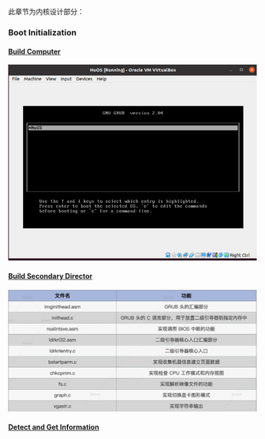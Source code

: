 此章节为内核设计部分：   
### Boot Initialization
#### [Build Computer](./Build_Com/README.md)  
![结果](./Build_Com/images/res1.png)
#### [Build Secondary Director](./Build_sec_bootstrap/README.md)
![结果](./Build_sec_bootstrap/images/ldrkrl.png)
#### [Detect and Get Information](./Get_Info/README)